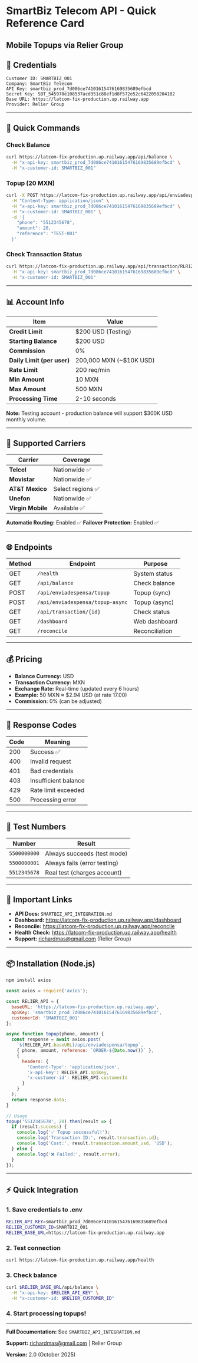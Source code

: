 # SmartBiz Telecom API - Quick Reference Card
## Mobile Topups via Relier Group

## 🔐 Credentials

```
Customer ID: SMARTBIZ_001
Company: SmartBiz Telecom
API Key: smartbiz_prod_7d086ce74101615476169835689efbcd
Secret Key: SBT_545970e108537acd351c88ef1d8f572e52c6422058204102
Base URL: https://latcom-fix-production.up.railway.app
Provider: Relier Group
```

---

## 🚀 Quick Commands

### Check Balance
```bash
curl https://latcom-fix-production.up.railway.app/api/balance \
  -H "x-api-key: smartbiz_prod_7d086ce74101615476169835689efbcd" \
  -H "x-customer-id: SMARTBIZ_001"
```

### Topup (20 MXN)
```bash
curl -X POST https://latcom-fix-production.up.railway.app/api/enviadespensa/topup \
  -H "Content-Type: application/json" \
  -H "x-api-key: smartbiz_prod_7d086ce74101615476169835689efbcd" \
  -H "x-customer-id: SMARTBIZ_001" \
  -d '{
    "phone": "5512345678",
    "amount": 20,
    "reference": "TEST-001"
  }'
```

### Check Transaction Status
```bash
curl https://latcom-fix-production.up.railway.app/api/transaction/RLR1234567890 \
  -H "x-api-key: smartbiz_prod_7d086ce74101615476169835689efbcd" \
  -H "x-customer-id: SMARTBIZ_001"
```

---

## 📊 Account Info

| Item | Value |
|------|-------|
| **Credit Limit** | $200 USD (Testing) |
| **Starting Balance** | $200 USD |
| **Commission** | 0% |
| **Daily Limit (per user)** | 200,000 MXN (~$10K USD) |
| **Rate Limit** | 200 req/min |
| **Min Amount** | 10 MXN |
| **Max Amount** | 500 MXN |
| **Processing Time** | 2-10 seconds |

**Note:** Testing account - production balance will support $300K USD monthly volume.

---

## 🎯 Supported Carriers

| Carrier | Coverage |
|---------|----------|
| **Telcel** | Nationwide ✅ |
| **Movistar** | Nationwide ✅ |
| **AT&T Mexico** | Select regions ✅ |
| **Unefon** | Nationwide ✅ |
| **Virgin Mobile** | Available ✅ |

**Automatic Routing:** Enabled ✅
**Failover Protection:** Enabled ✅

---

## 🌐 Endpoints

| Method | Endpoint | Purpose |
|--------|----------|---------|
| GET | `/health` | System status |
| GET | `/api/balance` | Check balance |
| POST | `/api/enviadespensa/topup` | Topup (sync) |
| POST | `/api/enviadespensa/topup-async` | Topup (async) |
| GET | `/api/transaction/{id}` | Check status |
| GET | `/dashboard` | Web dashboard |
| GET | `/reconcile` | Reconciliation |

---

## 💰 Pricing

- **Balance Currency:** USD
- **Transaction Currency:** MXN
- **Exchange Rate:** Real-time (updated every 6 hours)
- **Example:** 50 MXN ≈ $2.94 USD (at rate 17.00)
- **Commission:** 0% (can be adjusted)

---

## 🚨 Response Codes

| Code | Meaning |
|------|---------|
| 200 | Success ✅ |
| 400 | Invalid request |
| 401 | Bad credentials |
| 403 | Insufficient balance |
| 429 | Rate limit exceeded |
| 500 | Processing error |

---

## 📱 Test Numbers

| Number | Result |
|--------|--------|
| `5500000000` | Always succeeds (test mode) |
| `5500000001` | Always fails (error testing) |
| `5512345678` | Real test (charges account) |

---

## 🔗 Important Links

- **API Docs:** `SMARTBIZ_API_INTEGRATION.md`
- **Dashboard:** https://latcom-fix-production.up.railway.app/dashboard
- **Reconcile:** https://latcom-fix-production.up.railway.app/reconcile
- **Health Check:** https://latcom-fix-production.up.railway.app/health
- **Support:** richardmas@gmail.com (Relier Group)

---

## 📦 Installation (Node.js)

```bash
npm install axios
```

```javascript
const axios = require('axios');

const RELIER_API = {
  baseURL: 'https://latcom-fix-production.up.railway.app',
  apiKey: 'smartbiz_prod_7d086ce74101615476169835689efbcd',
  customerId: 'SMARTBIZ_001'
};

async function topup(phone, amount) {
  const response = await axios.post(
    `${RELIER_API.baseURL}/api/enviadespensa/topup`,
    { phone, amount, reference: `ORDER-${Date.now()}` },
    {
      headers: {
        'Content-Type': 'application/json',
        'x-api-key': RELIER_API.apiKey,
        'x-customer-id': RELIER_API.customerId
      }
    }
  );
  return response.data;
}

// Usage
topup('5512345678', 20).then(result => {
  if (result.success) {
    console.log('✅ Topup successful!');
    console.log('Transaction ID:', result.transaction.id);
    console.log('Cost:', result.transaction.amount_usd, 'USD');
  } else {
    console.log('❌ Failed:', result.error);
  }
});
```

---

## ⚡ Quick Integration

### 1. Save credentials to .env
```bash
RELIER_API_KEY=smartbiz_prod_7d086ce74101615476169835689efbcd
RELIER_CUSTOMER_ID=SMARTBIZ_001
RELIER_BASE_URL=https://latcom-fix-production.up.railway.app
```

### 2. Test connection
```bash
curl https://latcom-fix-production.up.railway.app/health
```

### 3. Check balance
```bash
curl $RELIER_BASE_URL/api/balance \
  -H "x-api-key: $RELIER_API_KEY" \
  -H "x-customer-id: $RELIER_CUSTOMER_ID"
```

### 4. Start processing topups!

---

**Full Documentation:** See `SMARTBIZ_API_INTEGRATION.md`

**Support:** richardmas@gmail.com | Relier Group

**Version:** 2.0 (October 2025)
